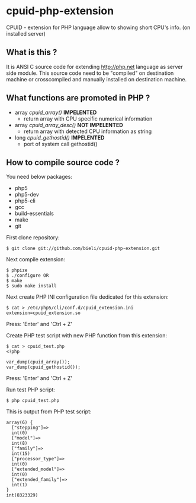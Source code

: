 cpuid-php-extension
===================

CPUID - extension for PHP language allow to showing short CPU's info. (on installed server)


What is this ?
-------------
 It is ANSI C source code for extending http://php.net language as server side module.
 This source code need to be "compiled" on destination machine or crosscompiled and manually installed on destination machine.

What functions are promoted in PHP ?
-------------
 * array *cpuid_array()* **IMPELENTED**
   * return array with CPU specific numerical information
 * array *cpuid_array_desc()* **NOT IMPELENTED**
   * return array with detected CPU information as string
 * long *cpuid_gethostid()* **IMPELENTED**
   * port of system call gethostid()

How to compile source code ?
-------------

You need below packages:
 * php5
 * php5-dev
 * php5-cli
 * gcc
 * build-essentials
 * make
 * git

First clone repository:

    $ git clone git://github.com/bieli/cpuid-php-extension.git

Next compile extension:

    $ phpize
    $ ./configure OR
    $ make
    $ sudo make install

Next create PHP INI configuration file dedicated for this extension:

    $ cat > /etc/php5/cli/conf.d/cpuid_extension.ini
    extension=cpuid_extension.so

Press: 'Enter' and 'Ctrl + Z'

Create PHP test script with new PHP function from this extension:

    $ cat > cpuid_test.php
    <?php

    var_dump(cpuid_array());
    var_dump(cpuid_gethostid());

Press: 'Enter' and 'Ctrl + Z'

Run test PHP script:

    $ php cpuid_test.php

This is output from PHP test script:

    array(6) {
      ["stepping"]=>
      int(0)
      ["model"]=>
      int(8)
      ["family"]=>
      int(15)
      ["processor_type"]=>
      int(0)
      ["extended_model"]=>
      int(0)
      ["extended_family"]=>
      int(1)
    }
    int(8323329)
